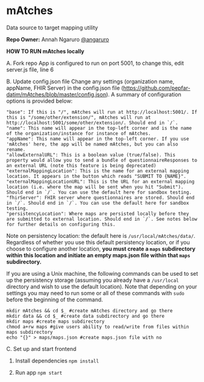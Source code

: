 # mAtches

Data source to target mapping utility

**Repo Owner:** Annah Ngaruro [@angaruro](https://github.com/angaruro)

**HOW TO RUN mAtches locally**

A. Fork repo
App is configured to run on port 5001, to change this, edit server.js file, line 6

B. Update config.json file
Change any settings (organization name, appName, FHIR Server) in the config.json file (https://github.com/pepfar-datim/mAtches/blob/master/config.json). A summary of configuration options is provided below:

    "base": If this is "/", mAtches will run at http://localhost:5001/. If this is "/some/other/extension/", mAtches will run at http://localhost:5001/some/other/extension/. Should end in `/`.
    "name": This name will appear in the top-left corner and is the name of the organization/instance for instance of mAtches.
    "appName": This name will appear in the top-left corner. If you use 'mAtches' here, the app will be named mAtches, but you can also rename.
    "allowExternalURL": This is a boolean value (true/false). This property would allow you to send a bundle of questionnaireResponses to an external URL (note this feature is being deprecated)
    "externalMappingLocation": This is the name for an external mapping location. It appears in the button which reads "SUBMIT TO {NAME}".
    "externalMappingLocationURL": This is the URL for an external mapping location (i.e. where the map will be sent when you hit "Submit"). Should end in `/`. You can use the default here for sandbox testing.
    "fhirServer": FHIR server where questionnaires are stored. Should end in `/`. Should end in `/`. You can use the default here for sandbox testing.
    "persistencyLocation": Where maps are persisted locally before they are submitted to external location. Should end in `/`. See notes below for further details on configuring this.

Note on persistency location: the default here is `/usr/local/mAtches/data/`. Regardless of whether you use this default persistency location, or if you choose to configure another location, **you must create a `maps` subdirectory within this location and initiate an empty maps.json file within that `maps` subdirectory.**

If you are using a Unix machine, the following commands can be used to set up the persistency storage (assuming you already have a `/usr/local` directory and wish to use the default location). Note that depending on your settings you may need to run some or all of these commands with `sudo ` before the beginning of the command.

```cd /usr/local/ #go to /usr/local/
mkdir mAtches && cd $_ #create mAtches directory and go there
mkdir data && cd $_ #create data subdirectory and go there
mkdir maps #create maps subdirectory
chmod a+rw maps #give users ability to read/write from files within maps subdirectory
echo "{}" > maps/maps.json #create maps.json file with no 
```

C. Set up and start frontend
<br/>

1. Install dependencies
   `npm install`

2. Run app
   `npm start`
